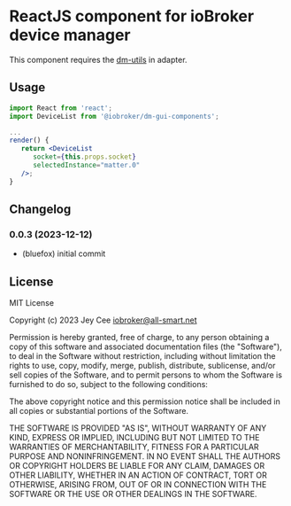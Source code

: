 # ReactJS component for ioBroker device manager
This component requires the [dm-utils](https://github.com/ioBroker/dm-utils) in adapter.

## Usage
```jsx
import React from 'react';
import DeviceList from '@iobroker/dm-gui-components';

...
render() {
   return <DeviceList
      socket={this.props.socket}
      selectedInstance="matter.0"
   />;
}
```
<!--
	Placeholder for the next version (at the beginning of the line):
	### **WORK IN PROGRESS**
-->

## Changelog
### 0.0.3 (2023-12-12)
* (bluefox) initial commit

## License
MIT License

Copyright (c) 2023 Jey Cee <iobroker@all-smart.net>

Permission is hereby granted, free of charge, to any person obtaining a copy
of this software and associated documentation files (the "Software"), to deal
in the Software without restriction, including without limitation the rights
to use, copy, modify, merge, publish, distribute, sublicense, and/or sell
copies of the Software, and to permit persons to whom the Software is
furnished to do so, subject to the following conditions:

The above copyright notice and this permission notice shall be included in all
copies or substantial portions of the Software.

THE SOFTWARE IS PROVIDED "AS IS", WITHOUT WARRANTY OF ANY KIND, EXPRESS OR
IMPLIED, INCLUDING BUT NOT LIMITED TO THE WARRANTIES OF MERCHANTABILITY,
FITNESS FOR A PARTICULAR PURPOSE AND NONINFRINGEMENT. IN NO EVENT SHALL THE
AUTHORS OR COPYRIGHT HOLDERS BE LIABLE FOR ANY CLAIM, DAMAGES OR OTHER
LIABILITY, WHETHER IN AN ACTION OF CONTRACT, TORT OR OTHERWISE, ARISING FROM,
OUT OF OR IN CONNECTION WITH THE SOFTWARE OR THE USE OR OTHER DEALINGS IN THE
SOFTWARE.
